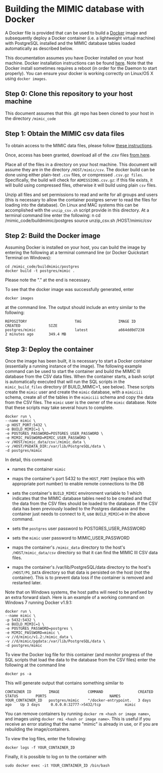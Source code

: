 # Building the MIMIC database with Docker

A Docker file is provided that can be used to build a
[Docker](https://www.docker.com/) image and subsequently deploy a Docker container (i.e.
a lightweight virtual machine) with PostgreSQL installed and the MIMIC database tables
loaded automatically as described below.

This documentation assumes you have Docker installed on your host machine. Docker
installation instructions can be found [here](https://docs.docker.com/). Note that
the Docker install sometimes requires a reboot (in order for the Daemon to start properly).
You can ensure your docker is working correctly on Linux/OS X using `docker images`.

## Step 0: Clone this repository to your host machine

This document assumes that this .git repo has been cloned to your host in the directory
`/mimic_code`

## Step 1: Obtain the MIMIC csv data files

To obtain access to the MIMIC data files, please follow
[these instructions](http://mimic.physionet.org/gettingstarted/access/).

Once, access has been granted, download all of the .csv files
[from here](https://physionet.org/works/MIMICIIIClinicalDatabase/files/).

Place all of the files in a directory on your host machine. This document will assume
they are in the directory `/HOST/mimic/csv`. The docker build can be done using either
plain-text `.csv` files, or compressed `.csv.gz files`. Specifically, the build will
check for `ADMISSIONS.csv.gz`: if this file exists, it will build using compressed files,
otherwise it will build using plain `csv` files.

Unzip all files and set permissions to read and write for all groups and users (this is
necessary to allow the container postgres server to read the files for loading into
the database). On Linux and MAC systems this can be accomplished with the `unzip_csv.sh`
script provide in this directory. At a terminal
command line enter the following:
n
    cd /mimic_code/buildmimic/postgres
    source unzip_csv.sh /HOST/mimic/csv

## Step 2: Build the Docker image

Assuming Docker is installed on your host, you can build the image by entering the
following at a terminal command line (or Docker Quickstart Terminal on Windows):

    cd /mimic_code/buildmimic/postgres
    docker build -t postgres/mimic .

Please note the "." at the end is necessary.

To see that the docker image was successfully generated, enter

    docker images

at the command line. The output should include an entry similar to the following:

    REPOSITORY                      TAG                 IMAGE ID            CREATED             SIZE
    postgres/mimic                  latest              a664dd0d7238        2 minutes ago       349.4 MB

## Step 3: Deploy the container

Once the image has been built, it is necessary to start a Docker container (essentially a
running instance of the image). The following example command can be used to start the
container and build the MIMIC III database from the CSV data files. When the container
starts, a bash script is automatically executed that will run the SQL scripts in the
`mimic_build_files` directory (if BUILD_MIMIC=1, see below). These scripts create
the `mimic` user and create the `mimic` database, with a `mimiciii` schema, create all
of the tables in the `mimiciii` schema and copy the data from the CSV files. The `mimic` user
is the owner of the `mimic` database. Note that these scripts may take several hours to complete.

    docker run \
    --name mimic \
    -p HOST_PORT:5432 \
    -e BUILD_MIMIC=1 \
    -e POSTGRES_PASSWORD=POSTGRES_USER_PASSWORD \
    -e MIMIC_PASSWORD=MIMIC_USER_PASSWORD \
    -v /HOST/mimic_data/csv:/mimic_data \
    -v /HOST/PGDATA_DIR:/var/lib/PostgreSQL/data \
    -d postgres/mimic

In detail, this command:

* names the container `mimic`

* maps the container's port 5432 to the `HOST_PORT` (replace this with appropriate port number)
to enable remote connections to the DB

* sets the container's `BUILD_MIMIC` environment variable to 1 which indicates that the MIMIC database
tables need to be created and that the data from the CSV files should be loaded to the database. If the
CSV data has been previously loaded to the Postgres database and the container just needs to connect
to it, use `BUILD_MIMIC=0` in the above command.

* sets the `postgres` user password to POSTGRES_USER_PASSWORD

* sets the `mimic` user password to MIMIC_USER_PASSWORD

* maps the container's `/mimic_data` directory to the host's `/HOST/mimic_data/csv` directory
so that it can find the MIMIC III CSV data files.

* maps the container's /var/lib/PostgreSQL/data directory to the host's `/HOST/PG_DATA`
directory so that data is persisted on the host (not the container). This is to
prevent data loss if the container is removed and restarted later.

Note that on Windows systems, the host paths will need to be prefixed by an extra forward slash. Here is an example of a working command on Windows 7 running Docker v1.9.1:

    docker run \
    --name mimic \
    -p 5432:5432 \
    -e BUILD_MIMIC=1 \
    -e POSTGRES_PASSWORD=postgres \
    -e MIMIC_PASSWORD=mimic \
    -v //d/mimic/v1.2:/mimic_data \
    -v //d/mimic/pgdata:/var/lib/PostgreSQL/data \
    -d postgres/mimic

To view the Docker log file for this container (and monitor progress of the SQL scripts that
load the data to the database from the CSV files) enter the following at the command line

    docker ps -a

This will generate output that contains something similar to

    CONTAINER ID        IMAGE             COMMAND                CREATED       STATUS        PORTS                             NAMES
    YOUR_CONTAINER_ID   postgres/mimic    "/docker-entrypoint.   3 days ago    Up 3 days     0.0.0.0:32777->5432/tcp           mimic

You can remove containers by running `docker rm <hash or image name>`, and images using `docker rmi <hash or image name>`.
This is useful if you receive an error stating that the name "mimic" is already in use, or if you are rebuilding the image/containers.

To view the log files, enter the following:

    docker logs -f YOUR_CONTAINER_ID

Finally, it is possible to log on to the container with

    sudo docker exec -it YOUR_CONTAINER_ID /bin/bash
